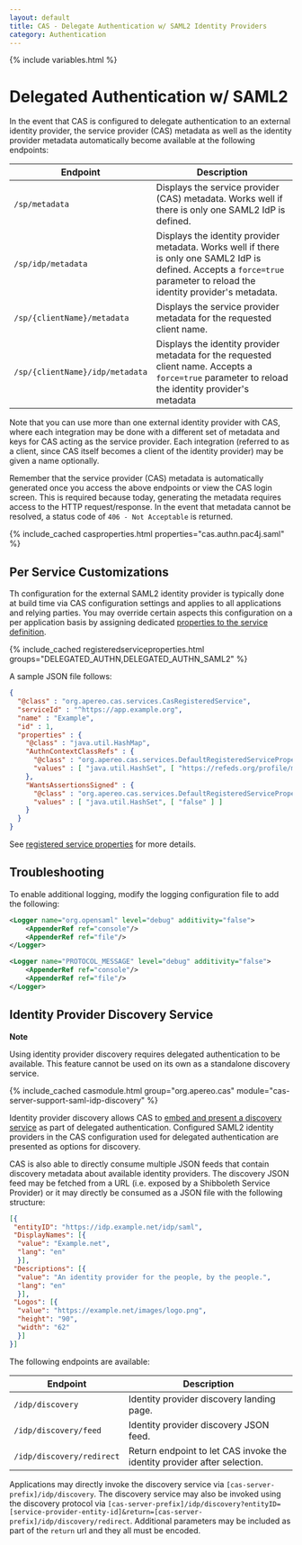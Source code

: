 ```yaml
---
layout: default
title: CAS - Delegate Authentication w/ SAML2 Identity Providers
category: Authentication
---
```


{% include variables.html %}

# Delegated Authentication w/ SAML2

In the event that CAS is configured to delegate authentication to an external identity provider, the service provider (CAS) 
metadata as well as the identity provider metadata automatically become available at the following endpoints:

| Endpoint                        | Description                                                                                                                                                                 |
|---------------------------------|-----------------------------------------------------------------------------------------------------------------------------------------------------------------------------|
| `/sp/metadata`                  | Displays the service provider (CAS) metadata. Works well if there is only one SAML2 IdP is defined.                                                                         |
| `/sp/idp/metadata`              | Displays the identity provider metadata. Works well if there is only one SAML2 IdP is defined. Accepts a `force=true` parameter to reload the identity provider's metadata. |
| `/sp/{clientName}/metadata`     | Displays the service provider metadata for the requested client name.                                                                                                       |
| `/sp/{clientName}/idp/metadata` | Displays the identity provider metadata for the requested client name. Accepts a `force=true` parameter to reload the identity provider's metadata                          |

Note that you can use more than one external identity provider with CAS, where each integration may be done 
with a different set of metadata and keys for CAS acting as the service provider. Each integration (referred to as a client, 
since CAS itself becomes a client of the identity provider) may be given a name optionally.

Remember that the service provider (CAS) metadata is automatically generated once you access the above 
endpoints or view the CAS login screen. This is required because today, generating the metadata requires 
access to the HTTP request/response. In the event that metadata cannot 
be resolved, a status code of `406 - Not Acceptable` is returned.

{% include_cached casproperties.html properties="cas.authn.pac4j.saml" %}
 
## Per Service Customizations

Th configuration for the external SAML2 identity provider is typically done at build time
via CAS configuration settings and applies to all applications and relying parties. You may override
certain aspects this configuration on a per application basis by assigning 
dedicated [properties to the service definition](../services/Configuring-Service-Custom-Properties.html).

{% include_cached registeredserviceproperties.html groups="DELEGATED_AUTHN,DELEGATED_AUTHN_SAML2" %}

A sample JSON file follows:

```json
{
  "@class" : "org.apereo.cas.services.CasRegisteredService",
  "serviceId" : "^https://app.example.org",
  "name" : "Example",
  "id" : 1,
  "properties" : {
    "@class" : "java.util.HashMap",
    "AuthnContextClassRefs" : {
      "@class" : "org.apereo.cas.services.DefaultRegisteredServiceProperty",
      "values" : [ "java.util.HashSet", [ "https://refeds.org/profile/mfa" ] ]
    },
    "WantsAssertionsSigned" : {
      "@class" : "org.apereo.cas.services.DefaultRegisteredServiceProperty",
      "values" : [ "java.util.HashSet", [ "false" ] ]
    }
  }
}
```
       
See [registered service properties](../services/Configuring-Service-Custom-Properties.html) for more details.

## Troubleshooting

To enable additional logging, modify the logging configuration file to add the following:

```xml
<Logger name="org.opensaml" level="debug" additivity="false">
    <AppenderRef ref="console"/>
    <AppenderRef ref="file"/>
</Logger>

<Logger name="PROTOCOL_MESSAGE" level="debug" additivity="false">
    <AppenderRef ref="console"/>
    <AppenderRef ref="file"/>
</Logger>
```

## Identity Provider Discovery Service

<div class="alert alert-info"><strong>Note</strong><p>Using identity provider discovery requires 
delegated authentication to be available. This feature cannot be used on its own
as a standalone discovery service.</p></div>

{% include_cached casmodule.html group="org.apereo.cas" module="cas-server-support-saml-idp-discovery" %}

Identity provider discovery allows CAS 
to [embed and present a discovery service](https://wiki.shibboleth.net/confluence/display/EDS10/Embedded+Discovery+Service) 
as part of delegated authentication. Configured SAML2 identity providers in the CAS configuration
used for delegated authentication are presented as options for discovery. 

CAS is also able to directly consume multiple JSON feeds
that contain discovery metadata about available identity providers. The discovery JSON feed 
may be fetched from a URL (i.e. exposed by a Shibboleth Service Provider) or it may
directly be consumed as a JSON file with the following structure:

```json
[{
 "entityID": "https://idp.example.net/idp/saml",
 "DisplayNames": [{
  "value": "Example.net",
  "lang": "en"
  }],
 "Descriptions": [{
  "value": "An identity provider for the people, by the people.",
  "lang": "en"
  }],
 "Logos": [{
  "value": "https://example.net/images/logo.png",
  "height": "90",
  "width": "62"
  }]
}]
```

The following endpoints are available:

| Endpoint                  | Description                                                              |
|---------------------------|--------------------------------------------------------------------------|
| `/idp/discovery`          | Identity provider discovery landing page.                                |
| `/idp/discovery/feed`     | Identity provider discovery JSON feed.                                   |
| `/idp/discovery/redirect` | Return endpoint to let CAS invoke the identity provider after selection. |

Applications may directly invoke the discovery service via `[cas-server-prefix]/idp/discovery`. The discovery service may also 
be invoked using the discovery protocol via `[cas-server-prefix]/idp/discovery?entityID=[service-provider-entity-id]&return=[cas-server-prefix]/idp/discovery/redirect`. 
Additional parameters may be included as part of the `return` url and they all must be encoded.
